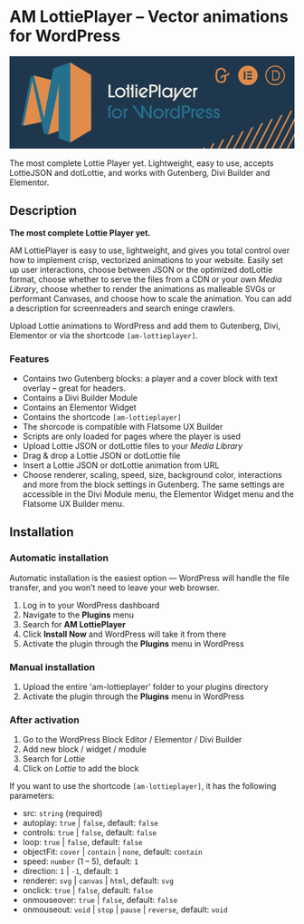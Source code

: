 # AM LottiePlayer – Vector animations for WordPress

![Awesome Vector Animations](/svn/assets/banner-1544x500.png)

The most complete Lottie Player yet. Lightweight, easy to use, accepts LottieJSON and dotLottie, and works with Gutenberg, Divi Builder and Elementor.

## Description

**The most complete Lottie Player yet.**

AM LottiePlayer is easy to use, lightweight, and gives you total control over how to implement crisp, vectorized animations to your website. Easily set up user interactions, choose between JSON or the optimized dotLottie format, choose whether to serve the files from a CDN or your own *Media Library*, choose whether to render the animations as malleable SVGs or performant Canvases, and choose how to scale the animation. You can add a description for screenreaders and search eninge crawlers.

Upload Lottie animations to WordPress and add them to Gutenberg, Divi, Elementor or via the shortcode `[am-lottieplayer]`.

### Features

- Contains two Gutenberg blocks: a player and a cover block with text overlay – great for headers.
- Contains a Divi Builder Module
- Contains an Elementor Widget
- Contains the shortcode `[am-lottieplayer]`
- The shorcode is compatible with Flatsome UX Builder
- Scripts are only loaded for pages where the player is used
- Upload Lottie JSON or dotLottie files to your *Media Library*
- Drag & drop a Lottie JSON or dotLottie file
- Insert a Lottie JSON or dotLottie animation from URL
- Choose renderer, scaling, speed, size, background color, interactions and more from the block settings in Gutenberg. The same settings are accessible in the Divi Module menu, the Elementor Widget menu and the Flatsome UX Builder menu.

## Installation

### Automatic installation

Automatic installation is the easiest option — WordPress will handle the file transfer, and you won’t need to leave your web browser.

1. Log in to your WordPress dashboard
2. Navigate to the **Plugins** menu
3. Search for **AM LottiePlayer**
4. Click **Install Now** and WordPress will take it from there
5. Activate the plugin through the **Plugins** menu in WordPress

### Manual installation

1. Upload the entire 'am-lottieplayer' folder to your plugins directory
2. Activate the plugin through the **Plugins** menu in WordPress

### After activation

1. Go to the WordPress Block Editor / Elementor / Divi Builder
2. Add new block / widget / module
3. Search for *Lottie*
4. Click on *Lottie* to add the block

If you want to use the shortcode `[am-lottieplayer]`, it has the following parameters:

- src: `string` (required)
- autoplay: `true` | `false`, default: `false`
- controls: `true` | `false`, default: `false`
- loop: `true` | `false`, default: `false`
- objectFit: `cover` | `contain` | `none`, default: `contain`
- speed: `number` (1 – 5), default: `1`
- direction: `1` | `-1`, default: `1`
- renderer: `svg` | `canvas` | `html`, default: `svg`
- onclick: `true` | `false`, default: `false`
- onmouseover: `true` | `false`, default: `false`
- onmouseout: `void` | `stop` | `pause` | `reverse`, default: `void`